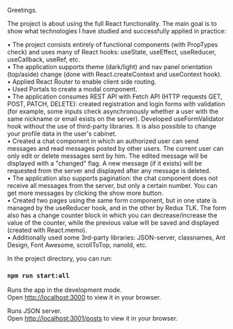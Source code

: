Greetings.

The project is about using the full React functionality. The main goal is to show what technologies I have studied and successfully applied in practice:

•	The project consists entirely of functional components (with PropTypes check) and uses many of React hooks: useState, useEffect, useReducer, useCallback, useRef, etc.  
•	The application supports theme (dark/light) and nav panel orientation (top/aside) change (done with React.createContext and useContext hook).   
•	Applied React Router to enable client side routing.  
•	Used Portals to create a modal component.  
•	The application consumes REST API with Fetch API (HTTP requests GET, POST, PATCH, DELETE): created registration and login forms with validation (for example, some inputs check asynchronously whether a user with the same nickname or email exists on the server). Developed useFormValidator hook without the use of third-party libraries. It is also possible to change your profile data in the user's cabinet.  
•	Created a chat component in which an authorized user can send messages and read messages posted by other users. The current user can only edit or delete messages sent by him. The edited message will be displayed with a "changed" flag. A new message (if it exists) will be requested from the server and displayed after any message is deleted.  
•	The application also supports pagination: the chat component does not receive all messages from the server, but only a certain number. You can get more messages by clicking the show more button.  
•	Created two pages using the same form component, but in one state is managed by the useReducer hook, and in the other by Redux TLK. The form also has a change counter block in which you can decrease/increase the value of the counter, while the previous value will be saved and displayed (created with React.memo).  
•	Additionally used some 3rd-party libraries: JSON-server, classnames, Ant Design, Font Awesome, scrollToTop, nanoId, etc.  

In the project directory, you can run:

### `npm run start:all`

Runs the app in the development mode.  
Open [http://localhost:3000](http://localhost:3000) to view it in your browser.  

Runs JSON server.   
Open [http://localhost:3001/posts](http://localhost:3001/posts) to view it in your browser.  